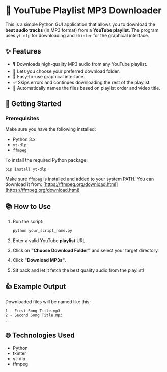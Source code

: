 # 🎵 YouTube Playlist MP3 Downloader

This is a simple Python GUI application that allows you to download the **best audio tracks** (in MP3 format) from a **YouTube playlist**. The program uses `yt-dlp` for downloading and `tkinter` for the graphical interface.

## ✨ Features

* 🎙️ Downloads high-quality MP3 audio from any YouTube playlist.
* 📁 Lets you choose your preferred download folder.
* 🚀 Easy-to-use graphical interface.
* ✅ Skips errors and continues downloading the rest of the playlist.
* 🌟 Automatically names the files based on playlist order and video title.

## 🚀 Getting Started

### Prerequisites

Make sure you have the following installed:

* Python 3.x
* `yt-dlp`
* `ffmpeg`

To install the required Python package:

```bash
pip install yt-dlp
```

Make sure `ffmpeg` is installed and added to your system PATH. You can download it from: [https://ffmpeg.org/download.html](https://ffmpeg.org/download.html)

## 📚 How to Use

1. Run the script:

   ```bash
   python your_script_name.py
   ```

2. Enter a valid YouTube **playlist** URL.

3. Click on **"Choose Download Folder"** and select your target directory.

4. Click **"Download MP3s"**.

5. Sit back and let it fetch the best quality audio from the playlist!

## 👍 Example Output

Downloaded files will be named like this:

```
1 - First Song Title.mp3
2 - Second Song Title.mp3
...
```

## 🌐 Technologies Used

* Python
* tkinter
* yt-dlp
* ffmpeg

